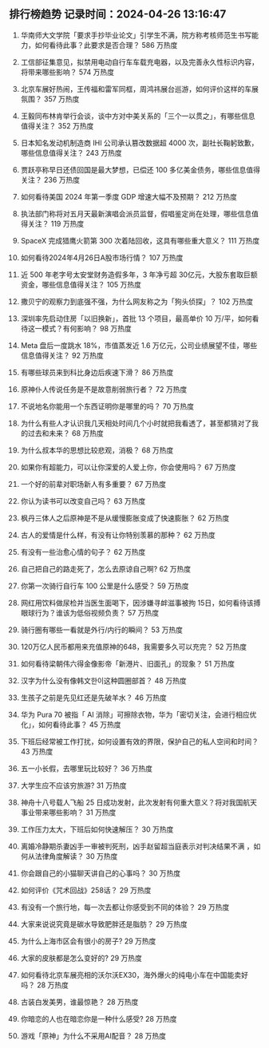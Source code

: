 
## 排行榜趋势 记录时间：2024-04-26 13:16:47
  
  1. 华南师大文学院「要求手抄毕业论文」引学生不满，院方称考核师范生书写能力，如何看待此事？此要求是否合理？ 586 万热度
    
  2. 工信部征集意见，拟禁用电动自行车车载充电器，以及完善永久性标识内容，将带来哪些影响？ 574 万热度
    
  3. 北京车展好热闹，王传福和雷军同框，周鸿祎展台巡游，如何评价这样的车展氛围？ 357 万热度
    
  4. 王毅同布林肯举行会谈，谈中方对中美关系的「三个一以贯之」，有哪些信息值得关注？ 352 万热度
    
  5. 日本知名发动机制造商 IHI 公司承认篡改数据超 4000 次，副社长鞠躬致歉，哪些信息值得关注？ 243 万热度
    
  6. 贾跃亭称早日还债回国是最大梦想，已偿还 100 多亿美金债务，哪些信息值得关注？ 236 万热度
    
  7. 如何看待美国 2024 年第一季度 GDP 增速大幅不及预期？ 212 万热度
    
  8. 执法部门称将对五月天最新演唱会派员监督，假唱鉴定尚在处理，哪些信息值得关注？ 119 万热度
    
  9. SpaceX 完成猎鹰火箭第 300 次着陆回收，这具有哪些重大意义？ 111 万热度
    
  10. 如何看待2024年4月26日A股市场行情？ 107 万热度
    
  11. 近 500 年老字号太安堂财务造假多年，3 年净亏超 30亿元，大股东套取巨额资金，哪些信息值得关注？ 105 万热度
    
  12. 撒贝宁的观察力到底强不强，为什么网友称之为「狗头侦探」？ 102 万热度
    
  13. 深圳率先启动住房「以旧换新」，首批 13 个项目，最高单价 10 万/平，如何看待这一模式？有何影响？ 98 万热度
    
  14. Meta 盘后一度跳水 18%，市值蒸发近 1.6 万亿元，公司业绩展望不佳，哪些信息值得关注？ 92 万热度
    
  15. 有哪些球员来到科比身边后疾速下滑？ 86 万热度
    
  16. 原神仆人传说任务是不是故意削弱旅行者？ 72 万热度
    
  17. 不说地名你能用一个东西证明你是哪里的吗？ 70 万热度
    
  18. 为什么有些人才认识我几天相处时间几个小时就把我看透了，甚至都猜对了我的过去和未来？ 68 万热度
    
  19. 为什么叔本华的思想比较悲观，消极？ 68 万热度
    
  20. 如果你有超能力，可以让你深爱的人爱上你，你会使用吗？ 67 万热度
    
  21. 一个好的前辈对职场新人有多重要？ 67 万热度
    
  22. 你认为读书可以改变自己吗？ 63 万热度
    
  23. 枫丹三体人之后原神是不是从缓慢膨胀变成了快速膨胀？ 62 万热度
    
  24. 古人的爱情是什么样，有没有让你特别羡慕的那种？ 62 万热度
    
  25. 有没有一些治愈心情的句子？ 62 万热度
    
  26. 自己把自己的路走死了，怎么去原谅自己啊? 62 万热度
    
  27. 你第一次骑行自行车 100 公里是什么感受？ 59 万热度
    
  28. 网红用饮料做尿检并当医生面喝下，因涉嫌寻衅滋事被拘 15日，如何看待该搏眼球行为？谁该为低俗视频负责？ 57 万热度
    
  29. 骑行圈有哪些一看就是外行/内行的瞬间？ 53 万热度
    
  30. 120万亿人民币都用来充值原神的648，我需要多久可以充完？ 52 万热度
    
  31. 如何看待梁朝伟六得金像影帝「新港片、旧面孔」的现象？ 51 万热度
    
  32. 汉字为什么没有像韩文한이这种圆圈部首？ 48 万热度
    
  33. 生孩子之前是先见红还是先破羊水？ 46 万热度
    
  34. 华为 Pura 70 被指「 AI 消除」可擦除衣物，华为「密切关注，会进行相应优化」，如何看待此事？ 45 万热度
    
  35. 下班后经常被工作打扰，如何设置有效的界限，保护自己的私人空间和时间？ 43 万热度
    
  36. 五一小长假，去哪里玩比较好？ 36 万热度
    
  37. 大学生应不应该穷旅游? 31 万热度
    
  38. 神舟十八号载人飞船 25 日成功发射，此次发射有何重大意义？将对我国航天事业带来哪些影响？ 31 万热度
    
  39. 工作压力太大，下班后如何快速解压？ 30 万热度
    
  40. 离婚冷静期杀妻凶手一审被判死刑，凶手赵留超当庭表示对判决结果不满 ，如何从法律角度解读？ 30 万热度
    
  41. 你会跟自己的小猫聊天讲自己的心事吗？ 30 万热度
    
  42. 如何评价《咒术回战》258话？ 29 万热度
    
  43. 有没有一个旅行地，每一次去都让你感受到不同的体验？ 29 万热度
    
  44. 大家来说说究竟是碳水导致肥胖还是脂肪？ 29 万热度
    
  45. 为什么上海市区会有很小的房子? 29 万热度
    
  46. 大家的皮肤都是怎么变好的? 29 万热度
    
  47. 如何看待北京车展亮相的沃尔沃EX30，海外爆火的纯电小车在中国能卖好吗？ 28 万热度
    
  48. 古装白发美男，谁最惊艳？ 28 万热度
    
  49. 你暗恋的人也在暗恋你是一种什么感受? 28 万热度
    
  50. 游戏「原神」为什么不采用AI配音？ 28 万热度
    